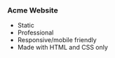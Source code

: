 ### Acme Website
* Static 
* Professional
* Responsive/mobile friendly 
* Made with HTML and CSS only
